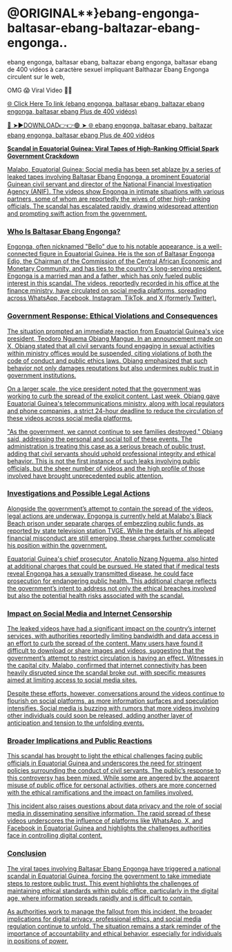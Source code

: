 # @ORIGINAL**}ebang-engonga-baltasar-ebang-baltazar-ebang-engonga..

ebang engonga, baltasar ebang, baltazar ebang engonga, baltasar ebang    de 400 vidéos à caractère sexuel impliquant  Balthazar   Ebang Engonga circulent sur le web,

OMG 😱 Viral Video 🔰🔰

<a href="https://nixara.cfd/gfjfj"> 🌐 Click Here To link (ebang engonga, baltasar ebang, baltazar ebang engonga, baltasar ebang Plus de 400 vidéos)

🔴 ➤►DOWNLOAD👉👉🟢 ➤  <a href="https://nixara.cfd/gfjfj"> 🌐 ebang engonga, baltasar ebang, baltazar ebang engonga, baltasar ebang Plus de 400 vidéos

**Scandal in Equatorial Guinea: Viral  Tapes of High-Ranking Official Spark Government Crackdown**

Malabo, Equatorial Guinea: Social media has been set ablaze by a series of leaked tapes involving Baltasar Ebang Engonga, a prominent Equatorial Guinean civil servant and director of the National Financial Investigation Agency (ANIF). The videos show Engonga in intimate situations with various partners, some of whom are reportedly the wives of other high-ranking officials. The scandal has escalated rapidly, drawing widespread attention and prompting swift action from the government.

### Who Is Baltasar Ebang Engonga?

Engonga, often nicknamed "Bello" due to his notable appearance, is a well-connected figure in Equatorial Guinea. He is the son of Baltasar Engonga Edjo, the Chairman of the Commission of the Central African Economic and Monetary Community, and has ties to the country's long-serving president. Engonga is a married man and a father, which has only fueled public interest in this scandal. The videos, reportedly recorded in his office at the finance ministry, have circulated on social media platforms, spreading across WhatsApp, Facebook, Instagram, TikTok, and X (formerly Twitter).

### Government Response: Ethical Violations and Consequences

The situation prompted an immediate reaction from Equatorial Guinea's vice president, Teodoro Nguema Obiang Mangue. In an announcement made on X, Obiang stated that all civil servants found engaging in sexual activities within ministry offices would be suspended, citing violations of both the code of conduct and public ethics laws. Obiang emphasized that such behavior not only damages reputations but also undermines public trust in government institutions.

On a larger scale, the vice president noted that the government was working to curb the spread of the explicit content. Last week, Obiang gave Equatorial Guinea's telecommunications ministry, along with local regulators and phone companies, a strict 24-hour deadline to reduce the circulation of these videos across social media platforms.

"As the government, we cannot continue to see families destroyed," Obiang said, addressing the personal and social toll of these events. The administration is treating this case as a serious breach of public trust, adding that civil servants should uphold professional integrity and ethical behavior. This is not the first instance of such leaks involving public officials, but the sheer number of videos and the high profile of those involved have brought unprecedented public attention.

### Investigations and Possible Legal Actions

Alongside the government’s attempt to contain the spread of the videos, legal actions are underway. Engonga is currently held at Malabo's Black Beach prison under separate charges of embezzling public funds, as reported by state television station TVGE. While the details of his alleged financial misconduct are still emerging, these charges further complicate his position within the government.

Equatorial Guinea's chief prosecutor, Anatolio Nzang Nguema, also hinted at additional charges that could be pursued. He stated that if medical tests reveal Engonga has a sexually transmitted disease, he could face prosecution for endangering public health. This additional charge reflects the government’s intent to address not only the ethical breaches involved but also the potential health risks associated with the scandal.

### Impact on Social Media and Internet Censorship

The leaked videos have had a significant impact on the country’s internet services, with authorities reportedly limiting bandwidth and data access in an effort to curb the spread of the content. Many users have found it difficult to download or share images and videos, suggesting that the government’s attempt to restrict circulation is having an effect. Witnesses in the capital city, Malabo, confirmed that internet connectivity has been heavily disrupted since the scandal broke out, with specific measures aimed at limiting access to social media sites.

Despite these efforts, however, conversations around the videos continue to flourish on social platforms, as more information surfaces and speculation intensifies. Social media is buzzing with rumors that more videos involving other individuals could soon be released, adding another layer of anticipation and tension to the unfolding events.

### Broader Implications and Public Reactions

This scandal has brought to light the ethical challenges facing public officials in Equatorial Guinea and underscores the need for stringent policies surrounding the conduct of civil servants. The public’s response to this controversy has been mixed. While some are angered by the apparent misuse of public office for personal activities, others are more concerned with the ethical ramifications and the impact on families involved.

This incident also raises questions about data privacy and the role of social media in disseminating sensitive information. The rapid spread of these videos underscores the influence of platforms like WhatsApp, X, and Facebook in Equatorial Guinea and highlights the challenges authorities face in controlling digital content.

### Conclusion

The viral tapes involving Baltasar Ebang Engonga have triggered a national scandal in Equatorial Guinea, forcing the government to take immediate steps to restore public trust. This event highlights the challenges of maintaining ethical standards within public office, particularly in the digital age, where information spreads rapidly and is difficult to contain.

As authorities work to manage the fallout from this incident, the broader implications for digital privacy, professional ethics, and social media regulation continue to unfold. The situation remains a stark reminder of the importance of accountability and ethical behavior, especially for individuals in positions of power.
